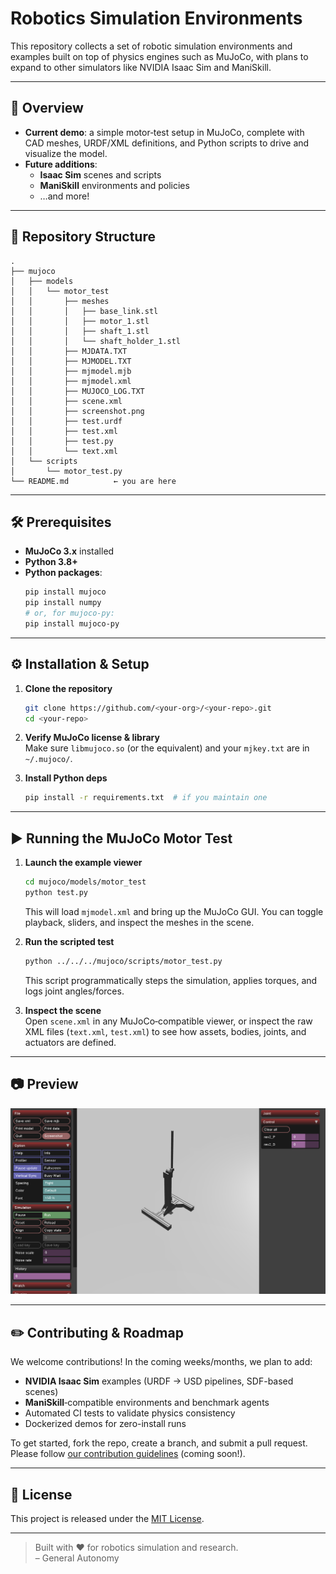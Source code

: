 # Robotics Simulation Environments

This repository collects a set of robotic simulation environments and examples built on top of physics engines such as MuJoCo, with plans to expand to other simulators like NVIDIA Isaac Sim and ManiSkill.

---

## 🚀 Overview

- **Current demo**: a simple motor‑test setup in MuJoCo, complete with CAD meshes, URDF/XML definitions, and Python scripts to drive and visualize the model.
- **Future additions**:  
  - **Isaac Sim** scenes and scripts  
  - **ManiSkill** environments and policies  
  - …and more!

---

## 📁 Repository Structure

```
.
├── mujoco
│   ├── models
│   │   └── motor_test
│   │       ├── meshes
│   │       │   ├── base_link.stl
│   │       │   ├── motor_1.stl
│   │       │   ├── shaft_1.stl
│   │       │   └── shaft_holder_1.stl
│   │       ├── MJDATA.TXT
│   │       ├── MJMODEL.TXT
│   │       ├── mjmodel.mjb
│   │       ├── mjmodel.xml
│   │       ├── MUJOCO_LOG.TXT
│   │       ├── scene.xml
│   │       ├── screenshot.png
│   │       ├── test.urdf
│   │       ├── test.xml
│   │       ├── test.py
│   │       └── text.xml
│   └── scripts
│       └── motor_test.py
└── README.md          ← you are here
```

---

## 🛠 Prerequisites

- **MuJoCo 3.x** installed  
- **Python 3.8+**  
- **Python packages**:
  ```bash
  pip install mujoco
  pip install numpy
  # or, for mujoco-py:
  pip install mujoco-py
  ```

---

## ⚙️ Installation & Setup

1. **Clone the repository**
   ```bash
   git clone https://github.com/<your-org>/<your-repo>.git
   cd <your-repo>
   ```

2. **Verify MuJoCo license & library**  
   Make sure `libmujoco.so` (or the equivalent) and your `mjkey.txt` are in `~/.mujoco/`.

3. **Install Python deps**  
   ```bash
   pip install -r requirements.txt  # if you maintain one
   ```

---

## ▶️ Running the MuJoCo Motor Test

1. **Launch the example viewer**  
   ```bash
   cd mujoco/models/motor_test
   python test.py
   ```
   This will load `mjmodel.xml` and bring up the MuJoCo GUI. You can toggle playback, sliders, and inspect the meshes in the scene.

2. **Run the scripted test**  
   ```bash
   python ../../../mujoco/scripts/motor_test.py
   ```
   This script programmatically steps the simulation, applies torques, and logs joint angles/forces.

3. **Inspect the scene**  
   Open `scene.xml` in any MuJoCo‑compatible viewer, or inspect the raw XML files (`text.xml`, `test.xml`) to see how assets, bodies, joints, and actuators are defined.

---

## 📷 Preview

![motor_test scene](mujoco/models/motor_test/screenshot.png)

---

## ✏️ Contributing & Roadmap

We welcome contributions! In the coming weeks/months, we plan to add:

- **NVIDIA Isaac Sim** examples (URDF → USD pipelines, SDF-based scenes)
- **ManiSkill**‑compatible environments and benchmark agents
- Automated CI tests to validate physics consistency  
- Dockerized demos for zero-install runs

To get started, fork the repo, create a branch, and submit a pull request. Please follow [our contribution guidelines](CONTRIBUTING.md) (coming soon!).

---

## 📄 License

This project is released under the [MIT License](LICENSE).

---

> Built with ❤️ for robotics simulation and research.  
> – General Autonomy 
